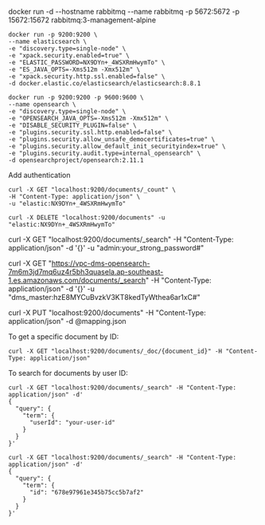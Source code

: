 docker run -d --hostname rabbitmq --name rabbitmq -p 5672:5672 -p 15672:15672 rabbitmq:3-management-alpine  

```shell
docker run -p 9200:9200 \
--name elasticsearch \
-e "discovery.type=single-node" \
-e "xpack.security.enabled=true" \
-e "ELASTIC_PASSWORD=NX9DYn+_4WSXRmHwymTo" \
-e "ES_JAVA_OPTS=-Xms512m -Xmx512m" \
-e "xpack.security.http.ssl.enabled=false" \
-d docker.elastic.co/elasticsearch/elasticsearch:8.8.1
```

```shell
docker run -p 9200:9200 -p 9600:9600 \
--name opensearch \
-e "discovery.type=single-node" \
-e "OPENSEARCH_JAVA_OPTS=-Xms512m -Xmx512m" \
-e "DISABLE_SECURITY_PLUGIN=false" \
-e "plugins.security.ssl.http.enabled=false" \
-e "plugins.security.allow_unsafe_democertificates=true" \
-e "plugins.security.allow_default_init_securityindex=true" \
-e "plugins.security.audit.type=internal_opensearch" \
-d opensearchproject/opensearch:2.11.1
```


Add authentication
```shell
curl -X GET "localhost:9200/documents/_count" \
-H "Content-Type: application/json" \
-u "elastic:NX9DYn+_4WSXRmHwymTo"
```


```shell
curl -X DELETE "localhost:9200/documents" -u "elastic:NX9DYn+_4WSXRmHwymTo"
```


curl -X GET "localhost:9200/documents/_search" -H "Content-Type: application/json" -d '{}' -u "admin:your_strong_password#"

curl -X GET "https://vpc-dms-opensearch-7m6m3jd7mq6uz4r5bh3quasela.ap-southeast-1.es.amazonaws.com/documents/_search" -H "Content-Type: application/json" -d '{}' -u "dms_master:hzE8MYCuBvzkV3KT8kedTyWthea6ar1xC#"
 

curl -X PUT "localhost:9200/documents" -H "Content-Type: application/json" -d @mapping.json

To get a specific document by ID:
```shell
curl -X GET "localhost:9200/documents/_doc/{document_id}" -H "Content-Type: application/json"
```

To search for documents by user ID:
```shell
curl -X GET "localhost:9200/documents/_search" -H "Content-Type: application/json" -d'
{
  "query": {
    "term": {
      "userId": "your-user-id"
    }
  }
}'
```

```shell
curl -X GET "localhost:9200/documents/_search" -H "Content-Type: application/json" -d'
{
  "query": {
    "term": {
      "id": "678e97961e345b75cc5b7af2"
    }
  }
}'
```